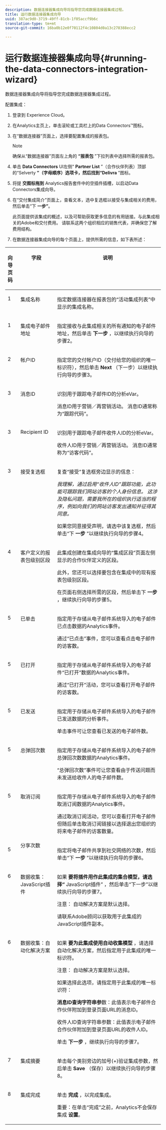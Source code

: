 ```yaml
---
description: 数据连接器集成向导将指导您完成数据连接器集成过程。
title: 运行数据连接器集成向导
uuid: 387ac9d0-3719-49ff-81cb-1f05accf9b6c
translation-type: tm+mt
source-git-commit: 16ba0b12e0f70112f4c10804d0a13c278388ecc2

---
```



# 运行数据连接器集成向导{#running-the-data-connectors-integration-wizard}

数据连接器集成向导将指导您完成数据连接器集成过程。

配置集成：

1. 登录到 Experience Cloud。
1. 在Analytics主页上，单击滚轮或工具栏上的Data Connectors™图标。
1. 在“数据连接器”页面上，选择要配置集成的报表包。

   >[!NOTE]
   >
   >确保从“数据连接器”页面左上角的 **“报表包** ”下拉列表中选择所需的报表包。

1. 单击 **Data Connectors** UI左侧“ **Partner List** ”（合作伙伴列表）顶部的“Selverty **”（字母顺序）选项卡，然后找到“Delivra** ”图标。
1. 将提 **交图标拖到** Analytics报告套件中的空插件插槽，以启动Data Connectors集成向导。
1. 在“交付集成简介”页面上，查看文本，选中复选框以接受与集成相关的费用，然后单击“下 **一步”**。

   此页面提供该集成的概述，以及可帮助获取更多信息的有用链接。与此集成相关的Adobe和交付费用。 请联系这两个组织相应的销售代表，并确保您了解费用结构。
1. 在数据连接器集成向导的每个页面上，提供所需的信息，如下表所述：

<table id="table_74EC1EEBE7A548AB878AA40187EBCD30"> 
 <thead> 
  <tr valign="top"> 
   <th colname="col1" valign="top" align="left" class="entry"> <p><b>向导页码</b> </p> </th> 
   <th colname="col2" class="entry"> <p><b>字段</b> </p> </th> 
   <th colname="col3" class="entry"> <p><b>说明</b> </p> </th> 
  </tr>
 </thead>
 <tbody> 
  <tr valign="top"> 
   <td colname="col1"> <p>1 </p> </td> 
   <td colname="col2" valign="top" align="left"> <p>集成名称 </p> </td> 
   <td colname="col3"> <p>指定数据连接器在报表包的“活动集成列表”中显示的集成名称。 </p> </td> 
  </tr> 
  <tr valign="top"> 
   <td colname="col1"> <p>1 </p> </td> 
   <td colname="col2"> <p>集成电子邮件地址 </p> </td> 
   <td colname="col3"> <p>指定接收与此集成相关的所有通知的电子邮件地址，然后单击 <b>下一步</b> ，以继续执行向导的步骤2。 </p> </td> 
  </tr> 
  <tr valign="top"> 
   <td colname="col1"> <p>2 </p> </td> 
   <td colname="col2"> <p>帐户ID </p> </td> 
   <td colname="col3"> <p>指定您的交付帐户ID（交付给您的组织的唯一标识符），然后单击 <b>Next</b> （下一步）以继续执行向导的步骤3。 </p> </td> 
  </tr> 
  <tr valign="top"> 
   <td colname="col1"> <p>3 </p> </td> 
   <td colname="col2"> <p>消息ID </p> </td> 
   <td colname="col3"> <p>识别用于跟踪电子邮件ID的分析eVar。 </p> <p>消息ID用于营销／再营销活动。 消息ID通常称为“跟踪代码”。 </p> </td> 
  </tr> 
  <tr valign="top"> 
   <td colname="col1"> <p>3 </p> </td> 
   <td colname="col2"> <p>Recipient ID </p> </td> 
   <td colname="col3"> <p>识别用于跟踪电子邮件收件人ID的分析eVar。 </p> <p>收件人ID用于营销／再营销活动。 消息ID通常称为“访客代码”。 </p> </td> 
  </tr> 
  <tr valign="top"> 
   <td colname="col1"> <p>3 </p> </td> 
   <td colname="col2"> <p>接受复选框 </p> </td> 
   <td colname="col3"> <p>复查“接受”复选框旁边显示的信息： </p> <p><i>我理解，通过启用“收件人ID”跟踪功能，此功能可跟踪我们网站访客的个人身份信息。 这涉及隐私问题，需要我所在的组织执行适当的程序，例如向我们的网站访客发出通知并征得其同意。 </i> </p> <p>如果您同意接受声明，请选中该复选框，然后单击“下 <b>一步</b> ”以继续执行向导的步骤4。 </p> </td> 
  </tr> 
  <tr valign="top"> 
   <td colname="col1"> <p>4 </p> </td> 
   <td colname="col2"> <p>客户定义的报表包级别区段 </p> </td> 
   <td colname="col3"> <p>此集成创建在集成向导的“集成区段”页面左侧显示的合作伙伴定义的区段。 </p> <p>此外，您还可以选择要包含在集成中的现有报表包级别区段。 </p> <p>在页面右侧选择所需的区段，然后单击下 <b>一步</b> ，继续执行向导的步骤5。 </p> </td> 
  </tr> 
  <tr valign="top"> 
   <td colname="col1"> <p>5 </p> </td> 
   <td colname="col2"> <p>已单击 </p> </td> 
   <td colname="col3"> <p>指定用于存储从电子邮件系统导入的电子邮件已点击数据的Analytics事件。 </p> <p>通过“已点击”事件，您可以查看点击电子邮件的访客数。 </p> </td> 
  </tr> 
  <tr valign="top"> 
   <td colname="col1"> <p>5 </p> </td> 
   <td colname="col2"> <p>已打开 </p> </td> 
   <td colname="col3"> <p>指定用于存储从电子邮件系统导入的电子邮件“已打开”数据的Analytics事件。 </p> <p>通过“已打开”活动，您可以查看打开电子邮件的访客数。 </p> </td> 
  </tr> 
  <tr valign="top"> 
   <td colname="col1"> <p>5 </p> </td> 
   <td colname="col2"> <p>已发送 </p> </td> 
   <td colname="col3"> <p>指定用于存储从电子邮件系统导入的电子邮件已发送数据的分析事件。 </p> <p>单击事件可让您查看已发送的电子邮件数。 </p> </td> 
  </tr> 
  <tr valign="top"> 
   <td colname="col1"> <p>5 </p> </td> 
   <td colname="col2"> <p>总弹回次数 </p> </td> 
   <td colname="col3"> <p>指定用于存储从电子邮件系统导入的电子邮件总弹回次数数据的Analytics事件。 </p> <p>“总弹回次数”事件可让您查看由于传送问题而未发送给收件人的电子邮件数。 </p> </td> 
  </tr> 
  <tr valign="top"> 
   <td colname="col1"> <p>5 </p> </td> 
   <td colname="col2"> <p>取消订阅 </p> </td> 
   <td colname="col3"> <p>指定用于存储从电子邮件系统导入的电子邮件取消订阅数据的Analytics事件。 </p> <p>通过取消订阅活动，您可以查看打开电子邮件但随后单击取消订阅链接以选择退出您组织的将来电子邮件的访客数量。 </p> </td> 
  </tr> 
  <tr valign="top"> 
   <td colname="col1"> <p>5 </p> </td> 
   <td colname="col2"> 分享次数 </td> 
   <td colname="col3"> <p>指定将电子邮件共享到社交网络的次数，然后单击“下 <b>一步</b> ”以继续执行向导的步骤6。 </p> </td> 
  </tr> 
  <tr valign="top"> 
   <td colname="col1"> <p>6 </p> </td> 
   <td colname="col2"> <p>数据收集：JavaScript插件 </p> </td> 
   <td colname="col3"> <p>如果 <b>要将插件用作此集成的集合模型，请选择“</b> JavaScript插件” <b></b> ，然后单击“下一步”以继续执行向导的步骤7。 </p> <p> <p>注意： 自动解决方案是默认选择。 </p> </p> <p>请联系Adobe顾问以获取用于此集成的JavaScript插件副本。 </p> </td> 
  </tr> 
  <tr valign="top"> 
   <td colname="col1"> <p>6 </p> </td> 
   <td colname="col2"> <p>数据收集：自动化解决方案 </p> </td> 
   <td colname="col3"> <p>如果 <b>要为此集成使用自动收集模型</b> ，请选择自动化解决方案，然后指定用于此集成的唯一标识符。 </p> <p> <p>注意： 自动解决方案是默认选择。 </p> </p> <p>如果选择此选项，请指定用于此集成的唯一标识符： </p> <p><b>消息ID查询字符串参</b>数：此值表示电子邮件合作伙伴附加到登录页面URL的消息ID。 </p> <p><b></b> 收件人ID查询字符串参数：此值表示电子邮件合作伙伴附加到登录页面URL的收件人ID。 </p> <p>单击 <b>下一步</b> ，继续执行向导的步骤7。 </p> </td> 
  </tr> 
  <tr valign="top"> 
   <td colname="col1"> <p>7 </p> </td> 
   <td colname="col2"> <p>集成摘要 </p> </td> 
   <td colname="col3"> <p>单击每个类别旁边的加号(+)验证集成参数，然后单击 <b>Save</b> （保存）以继续执行向导的步骤8。 </p> </td> 
  </tr> 
  <tr valign="top"> 
   <td colname="col1"> <p>8 </p> </td> 
   <td colname="col2"> <p>集成完成 </p> </td> 
   <td colname="col3"> <p>单击 <b>完成</b> ，以完成集成。 </p> <p><b></b> 重要：在单击“完成”之前，Analytics不会保存集成 <b>设置</b>。 </p> </td> 
  </tr> 
 </tbody> 
</table>
